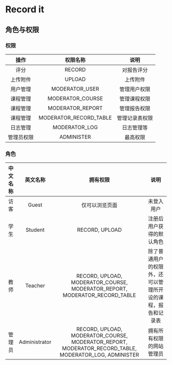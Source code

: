 # Record it

## 角色与权限

### 权限

|    操作    |        权限名称        |      说明      |
| :--------: | :--------------------: | :------------: |
|    评分    |         RECORD         |   对报告评分   |
|  上传附件  |         UPLOAD         |    上传附件    |
|  用户管理  |     MODERATOR_USER     |  管理用户权限  |
|  课程管理  |    MODERATOR_COURSE    |  管理课程权限  |
|  课程管理  |    MODERATOR_REPORT    |  管理报告权限  |
|  课程管理  | MODERATOR_RECORD_TABLE | 管理记录表权限 |
|  日志管理  |     MODERATOR_LOG      |   日志管理等   |
| 管理员权限 |       ADMINISTER       |    最高权限    |

### 角色

| 中文名称 |   英文名称    |                                                  拥有权限                                                   |                            说明                            |
| :------: | :-----------: | :---------------------------------------------------------------------------------------------------------: | :--------------------------------------------------------: |
|   访客   |     Guest     |                                               仅可以浏览页面                                                |                         未登入用户                         |
|   学生   |    Student    |                                               RECORD, UPLOAD                                                |                  注册后用户获得的默认角色                  |
|   教师   |    Teacher    |              RECORD, UPLOAD, MODERATOR_COURSE, MODERATOR_REPORT, MODERATOR_RECORD_TABLE               | 除了普通用户的权限外，还可以管理所开设的课程，报告和记录表 |
|  管理员  | Administrator | RECORD, UPLOAD, MODERATOR_COURSE, MODERATOR_REPORT, MODERATOR_RECORD_TABLE, MODERATOR_LOG, ADMINISTER |                  拥有所有权限的网站管理员                  |
